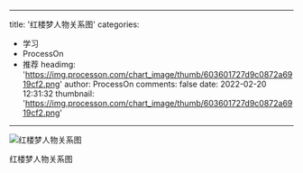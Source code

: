 
---
title: '红楼梦人物关系图'
categories: 
 - 学习
 - ProcessOn
 - 推荐
headimg: 'https://img.processon.com/chart_image/thumb/603601727d9c0872a6919cf2.png'
author: ProcessOn
comments: false
date: 2022-02-20 12:31:32
thumbnail: 'https://img.processon.com/chart_image/thumb/603601727d9c0872a6919cf2.png'
---

<div>   
<img class="thumb" alt="红楼梦人物关系图" src="https://img.processon.com/chart_image/thumb/603601727d9c0872a6919cf2.png" referrerpolicy="no-referrer">
<p>红楼梦人物关系图</p>  
</div>
            